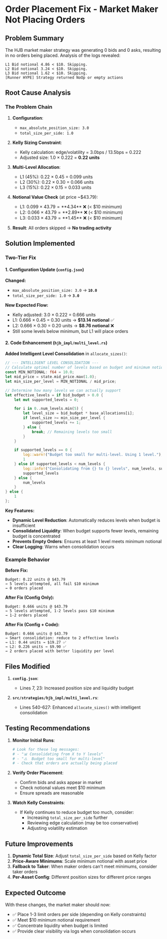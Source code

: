 # Order Placement Fix - Market Maker Not Placing Orders

## Problem Summary

The HJB market maker strategy was generating 0 bids and 0 asks, resulting in no orders being placed. Analysis of the logs revealed:

```
L1 Bid notional 4.86 < $10. Skipping.
L2 Bid notional 3.24 < $10. Skipping.
L3 Bid notional 1.62 < $10. Skipping.
[Runner HYPE] Strategy returned NoOp or empty actions
```

## Root Cause Analysis

### The Problem Chain

1. **Configuration**:
   - `max_absolute_position_size: 3.0`
   - `total_size_per_side: 1.0`

2. **Kelly Sizing Constraint**:
   - Kelly calculation: edge/volatility = 3.0bps / 13.5bps = 0.222
   - Adjusted size: 1.0 × 0.222 = **0.22 units**

3. **Multi-Level Allocation**:
   - L1 (45%): 0.22 × 0.45 = 0.099 units
   - L2 (30%): 0.22 × 0.30 = 0.066 units
   - L3 (15%): 0.22 × 0.15 = 0.033 units

4. **Notional Value Check** (at price ~$43.79):
   - L1: 0.099 × $43.79 = **$4.34** ❌ (< $10 minimum)
   - L2: 0.066 × $43.79 = **$2.89** ❌ (< $10 minimum)
   - L3: 0.033 × $43.79 = **$1.45** ❌ (< $10 minimum)

5. **Result**: All orders skipped → **No trading activity**

## Solution Implemented

### Two-Tier Fix

#### 1. Configuration Update (`config.json`)

**Changed:**
- `max_absolute_position_size: 3.0` → **`10.0`**
- `total_size_per_side: 1.0` → **`3.0`**

**New Expected Flow:**
- Kelly adjusted: 3.0 × 0.222 = 0.666 units
- L1: 0.666 × 0.45 = 0.30 units → **$13.14 notional** ✅
- L2: 0.666 × 0.30 = 0.20 units → **$8.76 notional** ❌
- Still some levels below minimum, but L1 will place orders

#### 2. Code Enhancement (`hjb_impl/multi_level.rs`)

**Added Intelligent Level Consolidation** in `allocate_sizes()`:

```rust
// --- INTELLIGENT LEVEL CONSOLIDATION ---
// Calculate optimal number of levels based on budget and minimum notional
const MIN_NOTIONAL: f64 = 10.0;
let mid_price = state.mid_price.max(1.0);
let min_size_per_level = MIN_NOTIONAL / mid_price;

// Determine how many levels we can actually support
let effective_levels = if bid_budget > 0.0 {
    let mut supported_levels = 0;

    for i in 0..num_levels.min(5) {
        let level_size = bid_budget * base_allocations[i];
        if level_size >= min_size_per_level {
            supported_levels += 1;
        } else {
            break; // Remaining levels too small
        }
    }

    if supported_levels == 0 {
        log::warn!("Budget too small for multi-level. Using 1 level.");
        1
    } else if supported_levels < num_levels {
        log::info!("Consolidating from {} to {} levels", num_levels, supported_levels);
        supported_levels
    } else {
        num_levels
    }
} else {
    1
};
```

**Key Features:**
- **Dynamic Level Reduction**: Automatically reduces levels when budget is insufficient
- **Consolidated Liquidity**: When budget supports fewer levels, remaining budget is concentrated
- **Prevents Empty Orders**: Ensures at least 1 level meets minimum notional
- **Clear Logging**: Warns when consolidation occurs

### Example Behavior

**Before Fix:**
```
Budget: 0.22 units @ $43.79
→ 5 levels attempted, all fail $10 minimum
→ 0 orders placed
```

**After Fix (Config Only):**
```
Budget: 0.666 units @ $43.79
→ 5 levels attempted, 1-2 levels pass $10 minimum
→ 1-2 orders placed
```

**After Fix (Config + Code):**
```
Budget: 0.666 units @ $43.79
→ Smart consolidation: reduce to 2 effective levels
→ L1: 0.44 units → $19.27 ✅
→ L2: 0.226 units → $9.90 ✅
→ 2 orders placed with better liquidity per level
```

## Files Modified

1. **`config.json`**:
   - Lines 7, 23: Increased position size and liquidity budget

2. **`src/strategies/hjb_impl/multi_level.rs`**:
   - Lines 540-627: Enhanced `allocate_sizes()` with intelligent consolidation

## Testing Recommendations

1. **Monitor Initial Runs**:
   ```bash
   # Look for these log messages:
   # - "📊 Consolidating from X to Y levels"
   # - "⚠️  Budget too small for multi-level"
   # - Check that orders are actually being placed
   ```

2. **Verify Order Placement**:
   - Confirm bids and asks appear in market
   - Check notional values meet $10 minimum
   - Ensure spreads are reasonable

3. **Watch Kelly Constraints**:
   - If Kelly continues to reduce budget too much, consider:
     - Increasing `total_size_per_side` further
     - Reviewing edge calculation (may be too conservative)
     - Adjusting volatility estimation

## Future Improvements

1. **Dynamic Total Size**: Adjust `total_size_per_side` based on Kelly factor
2. **Price-Aware Minimums**: Scale minimum notional with asset price
3. **Fallback to Taker**: When maker orders can't meet minimums, consider taker orders
4. **Per-Asset Config**: Different position sizes for different price ranges

## Expected Outcome

With these changes, the market maker should now:
- ✅ Place 1-3 limit orders per side (depending on Kelly constraints)
- ✅ Meet $10 minimum notional requirement
- ✅ Concentrate liquidity when budget is limited
- ✅ Provide clear visibility via logs when consolidation occurs
